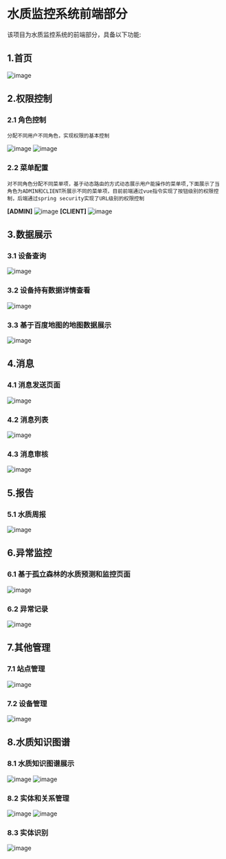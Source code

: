 # 水质监控系统前端部分
该项目为水质监控系统的前端部分，具备以下功能:
## 1.首页
![image](https://github.com/whl6785968/FrontEndOfWaterForG/blob/master/waterPic/index.png)
## 2.权限控制
### 2.1 角色控制
    分配不同用户不同角色，实现权限的基本控制
![image](https://github.com/whl6785968/FrontEndOfWaterForG/blob/master/waterPic/authControl.png)
![image](https://github.com/whl6785968/FrontEndOfWaterForG/blob/master/waterPic/authControl2.png)
### 2.2 菜单配置 
    对不同角色分配不同菜单项，基于动态路由的方式动态展示用户能操作的菜单项,下面展示了当角色为ADMIN和CLIENT所展示不同的菜单项，目前前端通过vue指令实现了按钮级别的权限控制，后端通过spring security实现了URL级别的权限控制
**[ADMIN]**
![image](https://github.com/whl6785968/FrontEndOfWaterForG/blob/master/waterPic/menuConfig.png)
**[CLIENT]**
![image](https://github.com/whl6785968/FrontEndOfWaterForG/blob/master/waterPic/authControl3.png)
## 3.数据展示
### 3.1 设备查询
![image](https://github.com/whl6785968/FrontEndOfWaterForG/blob/master/waterPic/waterData0.png)
### 3.2 设备持有数据详情查看
![image](https://github.com/whl6785968/FrontEndOfWaterForG/blob/master/waterPic/waterData.png)
### 3.3 基于百度地图的地图数据展示
![image](https://github.com/whl6785968/FrontEndOfWaterForG/blob/master/waterPic/map.png)
## 4.消息
### 4.1 消息发送页面
![image](https://github.com/whl6785968/FrontEndOfWaterForG/blob/master/waterPic/sendMsg.png)
### 4.2 消息列表
![image](https://github.com/whl6785968/FrontEndOfWaterForG/blob/master/waterPic/msgList.png)
### 4.3 消息审核
![image](https://github.com/whl6785968/FrontEndOfWaterForG/blob/master/waterPic/msgReview.png)
## 5.报告
### 5.1 水质周报
![image](https://github.com/whl6785968/FrontEndOfWaterForG/blob/master/waterPic/waterReport.png)
## 6.异常监控
### 6.1 基于孤立森林的水质预测和监控页面
![image](https://github.com/whl6785968/FrontEndOfWaterForG/blob/master/waterPic/isoForest.png)
### 6.2 异常记录
![image](https://github.com/whl6785968/FrontEndOfWaterForG/blob/master/waterPic/errRecord.png)
## 7.其他管理
### 7.1 站点管理
![image](https://github.com/whl6785968/FrontEndOfWaterForG/blob/master/waterPic/stationMa.png)
### 7.2 设备管理
![image](https://github.com/whl6785968/FrontEndOfWaterForG/blob/master/waterPic/equipMa.png)
## 8.水质知识图谱
### 8.1 水质知识图谱展示
![image](https://github.com/whl6785968/FrontEndOfWaterForG/blob/master/waterPic/kg1.png)
![image](https://github.com/whl6785968/FrontEndOfWaterForG/blob/master/waterPic/kg2.png)
### 8.2 实体和关系管理
![image](https://github.com/whl6785968/FrontEndOfWaterForG/blob/master/waterPic/klm.png)
![image](https://github.com/whl6785968/FrontEndOfWaterForG/blob/master/waterPic/klm2.png)
### 8.3 实体识别
![image](https://github.com/whl6785968/FrontEndOfWaterForG/blob/master/waterPic/ner.png)
